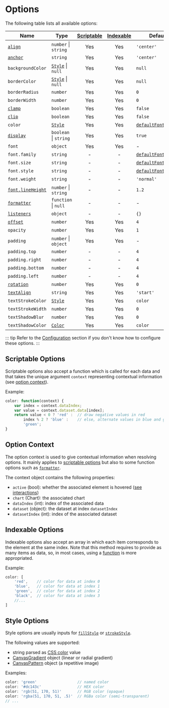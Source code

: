 # Options

The following table lists all available options:

| Name | Type | [Scriptable](#scriptable-options) | [Indexable](#indexable-options) |  Default
| ---- | ---- | :----: | :----: | ----
| [`align`](positioning.md#alignment-and-offset) | `number` \| `string` | Yes | Yes | `'center'`
| [`anchor`](positioning.md#anchoring) | `string` | Yes | Yes | `'center'`
| `backgroundColor` | [`Style`](#style-options) \| `null` | Yes | Yes | `null`
| `borderColor` | [`Style`](#style-options) \| `null` | Yes | Yes | `null`
| `borderRadius` | `number` | Yes | Yes | `0`
| `borderWidth` | `number` | Yes | Yes | `0`
| [`clamp`](positioning.md#clamping) | `boolean` | Yes | Yes | `false`
| [`clip`](positioning.md#clipping) | `boolean` | Yes | Yes | `false`
| `color` | [`Style`](#style-options) | Yes | Yes | [`defaultFontColor`](http://www.chartjs.org/docs/latest/general/fonts.html)
| [`display`](positioning.md#visibility) | `boolean` \| `string` | Yes | Yes | `true`
| `font` | `object` | Yes | Yes | -
| `font.family` | `string` | - | - | [`defaultFontFamily`](http://www.chartjs.org/docs/latest/general/fonts.html)
| `font.size` | `string` | - | - | [`defaultFontSize`](http://www.chartjs.org/docs/latest/general/fonts.html)
| `font.style` | `string` | - | - | [`defaultFontStyle`](http://www.chartjs.org/docs/latest/general/fonts.html)
| `font.weight` | `string` | - | - | `'normal'`
| [`font.lineHeight`](formatting.md#multiline-labels) | `number` \| `string` | - | - | `1.2`
| [`formatter`](formatting.md#data-transformation) | `function` \| `null` | - | - | -
| [`listeners`](events.md) | `object` | - | - | `{}`
| [`offset`](positioning.md#alignment-and-offset) | `number` | Yes | Yes | `4`
| `opacity` | `number` | Yes | Yes | `1`
| `padding` | `number` \| `object` | Yes | Yes | -
| `padding.top` | `number` | - | - | `4`
| `padding.right` | `number` | - | - | `4`
| `padding.bottom` | `number` | - | - | `4`
| `padding.left` | `number` | - | - | `4`
| [`rotation`](positioning.md#rotation) | `number` | Yes | Yes | `0`
| [`textAlign`](formatting.md#text-alignment) | `string` | Yes | Yes | `'start'`
| `textStrokeColor` | [`Style`](#style-options) | Yes | Yes | `color`
| `textStrokeWidth` | `number` | Yes | Yes | `0`
| `textShadowBlur` | `number` | Yes | Yes | `0`
| `textShadowColor` | [`Color`](https://developer.mozilla.org/en-US/docs/Web/CSS/color_value) | Yes | Yes | `color`

::: tip
Refer to the [Configuration](getting-started.md#configuration) section if you don't know how to configure these options.
:::

## Scriptable Options

Scriptable options also accept a function which is called for each data and that takes the unique argument `context` representing contextual information (see [option context](options.md#option-context)).

Example:

```javascript
color: function(context) {
    var index = context.dataIndex;
    var value = context.dataset.data[index];
    return value < 0 ? 'red' :  // draw negative values in red
        index % 2 ? 'blue' :    // else, alternate values in blue and green
        'green';
}
```

## Option Context

The option context is used to give contextual information when resolving options. It mainly applies to [scriptable options](#scriptable-options) but also to some function options such as [`formatter`](formatting.md#data-transformation).

The context object contains the following properties:

- `active` (bool): whether the associated element is hovered ([see interactions](http://www.chartjs.org/docs/latest/general/interactions/))
- `chart` (Chart): the associated chart
- `dataIndex` (int): index of the associated data
- `dataset` (object): the dataset at index `datasetIndex`
- `datasetIndex` (int): index of the associated dataset

## Indexable Options

Indexable options also accept an array in which each item corresponds to the element at the same index. Note that this method requires to provide as many items as data, so, in most cases, using a [function](#scriptable-options) is more appropriated.

Example:

```javascript
color: [
    'red',    // color for data at index 0
    'blue',   // color for data at index 1
    'green',  // color for data at index 2
    'black',  // color for data at index 3
    //...
]
```

## Style Options

Style options are usually inputs for [`fillStyle`](https://developer.mozilla.org/en-US/docs/Web/API/CanvasRenderingContext2D/fillStyle) or [`strokeStyle`](https://developer.mozilla.org/en-US/docs/Web/API/CanvasRenderingContext2D/strokeStyle).

The following values are supported:

- string parsed as [CSS color](https://developer.mozilla.org/en-US/docs/Web/CSS/color_value) value
- [CanvasGradient](https://developer.mozilla.org/en-US/docs/Web/API/CanvasGradient) object (linear or radial gradient)
- [CanvasPattern](https://developer.mozilla.org/en-US/docs/Web/API/CanvasPattern) object (a repetitive image)

Examples:

```javascript
color: 'green'                  // named color
color: '#dc143c'                // HEX color
color: 'rgb(51, 170, 51)'       // RGB color (opaque)
color: 'rgba(51, 170, 51, .5)'  // RGBa color (semi-transparent)
// ...
```
